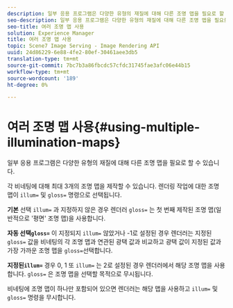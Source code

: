 ```yaml
---
description: 일부 응용 프로그램은 다양한 유형의 재질에 대해 다른 조명 맵을 필요로 할 수 있습니다.
seo-description: 일부 응용 프로그램은 다양한 유형의 재질에 대해 다른 조명 맵을 필요로 할 수 있습니다.
seo-title: 여러 조명 맵 사용
solution: Experience Manager
title: 여러 조명 맵 사용
topic: Scene7 Image Serving - Image Rendering API
uuid: 24d86229-6e88-4fe2-80ef-30461aee3db5
translation-type: tm+mt
source-git-commit: 7bc7b3a86fbcdc57cfdc31745fae3afc06e44b15
workflow-type: tm+mt
source-wordcount: '189'
ht-degree: 0%

---
```



# 여러 조명 맵 사용{#using-multiple-illumination-maps}

일부 응용 프로그램은 다양한 유형의 재질에 대해 다른 조명 맵을 필요로 할 수 있습니다.

각 비네팅에 대해 최대 3개의 조명 맵을 제작할 수 있습니다. 렌더링 작업에 대한 조명 맵이 `illum=` 및 `gloss=` 명령으로 선택됩니다.

**기본** 선택 `illum=` 과 지정하지 않은 경우 렌더러 `gloss=` 는 첫 번째 제작된 조명 맵(일반적으로 &#39;평면&#39; 조명 맵)을 사용합니다.

**자동 선택`gloss=`** 이 지정되지  `illum=` 않았거나 -1로 설정된 경우 렌더러는 지정된  `gloss=` 값을 비네팅의 각 조명 맵과 연관된 광택 값과 비교하고 광택 값이 지정된 값과 가장 가까운 조명 맵을  `gloss=`선택합니다.

**지정된`illum=`** 경우 0, 1 또 `illum=` 는 2로 설정된 경우 렌더러에서 해당 조명 맵을 사용합니다. `gloss=` 은 조명 맵을 선택할 목적으로 무시됩니다.

비네팅에 조명 맵이 하나만 포함되어 있으면 렌더러는 해당 맵을 사용하고 `illum=` 및 `gloss=` 명령을 무시합니다.
